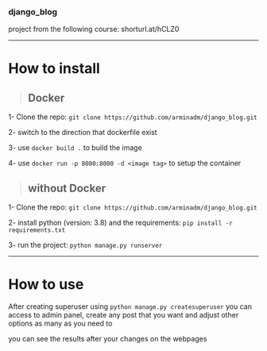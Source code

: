 ### django_blog
project from the following course: shorturl.at/hCLZ0
___
# How to install
> ## Docker
1- Clone the repo: `git clone https://github.com/arminadm/django_blog.git`

2- switch to the direction that dockerfile exist

3- use `docker build .` to build the image

4- use `docker run -p 8000:8000 -d <image tag>` to setup the container

> ## without Docker
1- Clone the repo: `git clone https://github.com/arminadm/django_blog.git`

2- install python (version: 3.8) and the requirements: `pip install -r requirements.txt`

3- run the project: `python manage.py runserver`
___
# How to use
After creating superuser using `python manage.py createsuperuser` you can access to admin panel, create any post that you want and adjust other options as many as you need to

you can see the results after your changes on the webpages
